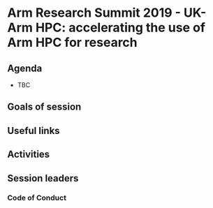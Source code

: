 # Arm Research Summit 2019 - UK-Arm HPC: accelerating the use of Arm HPC for research

## Agenda

* TBC

## Goals of session


## Useful links


## Activities


## Session leaders

 
### Code of Conduct

